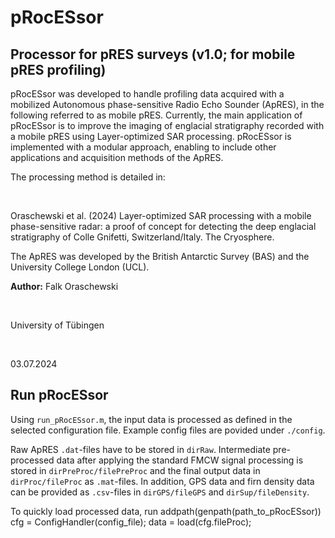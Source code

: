 # pRocESsor

## Processor for pRES surveys (v1.0; for mobile pRES profiling)

pRocESsor was developed to handle profiling data acquired with a mobilized Autonomous phase-sensitive Radio Echo Sounder (ApRES), in the following referred to as mobile pRES. Currently, the main application of pRocESsor is to improve the imaging of englacial stratigraphy recorded with a mobile pRES using Layer-optimized SAR processing. pRocESsor is implemented with a modular approach, enabling to include other applications and acquisition methods of the ApRES.

The processing method is detailed in:

&nbsp;

  Oraschewski et al. (2024) Layer-optimized SAR processing with a mobile phase-sensitive radar: a proof of concept for detecting the deep englacial stratigraphy of Colle Gnifetti, Switzerland/Italy. The Cryosphere.

The ApRES was developed by the British Antarctic Survey (BAS) and the University College London (UCL). 


**Author:**
Falk Oraschewski

&nbsp;

University of Tübingen

&nbsp;

03.07.2024

## Run pRocESsor

Using `run_pRocESsor.m`, the input data is processed as defined in the selected configuration file. Example config files are povided under `./config`.

Raw ApRES `.dat`-files have to be stored in `dirRaw`. Intermediate pre-processed data after applying the standard FMCW signal processing is stored in `dirPreProc/filePreProc` and the final output data in `dirProc/fileProc` as `.mat`-files.
In addition, GPS data and firn density data can be provided as `.csv`-files in `dirGPS/fileGPS` and `dirSup/fileDensity`.

To quickly load processed data, run
    addpath(genpath(path_to_pRocESsor))
    cfg = ConfigHandler(config_file);
    data = load(cfg.fileProc);

